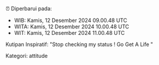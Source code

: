 ⏰ Diperbarui pada:
- WIB: Kamis, 12 Desember 2024 09.00.48 UTC
- WITA: Kamis, 12 Desember 2024 10.00.48 UTC
- WIT: Kamis, 12 Desember 2024 11.00.48 UTC

Kutipan Inspiratif:
"Stop checking my status ! Go Get A Life "


Kategori: attitude


